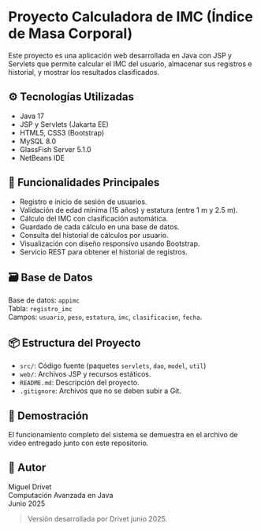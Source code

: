 # Proyecto Calculadora de IMC (Índice de Masa Corporal)

Este proyecto es una aplicación web desarrollada en Java con JSP y Servlets que permite calcular el IMC del usuario, almacenar sus registros e historial, y mostrar los resultados clasificados.

## ⚙️ Tecnologías Utilizadas

- Java 17
- JSP y Servlets (Jakarta EE)
- HTML5, CSS3 (Bootstrap)
- MySQL 8.0
- GlassFish Server 5.1.0
- NetBeans IDE

## 🚀 Funcionalidades Principales

- Registro e inicio de sesión de usuarios.
- Validación de edad mínima (15 años) y estatura (entre 1 m y 2.5 m).
- Cálculo del IMC con clasificación automática.
- Guardado de cada cálculo en una base de datos.
- Consulta del historial de cálculos por usuario.
- Visualización con diseño responsivo usando Bootstrap.
- Servicio REST para obtener el historial de registros.

## 🗃️ Base de Datos

Base de datos: `appimc`  
Tabla: `registro_imc`  
Campos: `usuario`, `peso`, `estatura`, `imc`, `clasificacion`, `fecha`.

## 📦 Estructura del Proyecto

- `src/`: Código fuente (paquetes `servlets`, `dao`, `model`, `util`)
- `web/`: Archivos JSP y recursos estáticos.
- `README.md`: Descripción del proyecto.
- `.gitignore`: Archivos que no se deben subir a Git.

## 🧪 Demostración

El funcionamiento completo del sistema se demuestra en el archivo de video entregado junto con este repositorio.

## 👤 Autor

Miguel Drivet  
Computación Avanzada en Java  
Junio 2025

> Versión desarrollada por Drivet junio 2025.